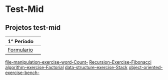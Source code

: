 
# Test-Mid
## Projetos test-mid

|   **1° Período**   |     |
| ----------------------- | ----------------------- |
| [Formulario](https://github.com/cortezcodar/test-mid/tree/main/Formulario/)
 [file-manipulation-exercise-word-Count-](https://github.com/cortezcodar/test-mid/tree/main/file-manipulation-exercise-word-Count-)
 [Recursion-Exercise-Fibonacci]( https://github.com/cortezcodar/test-mid/tree/main/Recursion-Exercise-Fibonacci)
 [algorithm-exercise-Factorial](https://github.com/cortezcodar/test-mid/tree/main/algorithm-exercise-Factorial) 
 [data-structure-exercise-Stack](https://github.com/cortezcodar/test-mid/tree/main/data-structure-exercise-Stack) 
 [object-oriented-exercise-bench-](https://github.com/cortezcodar/test-mid/tree/main/object-oriented-exercise-bench-) 


